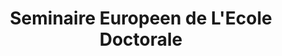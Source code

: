 ---
dateStart: 2013-04-12
dateEnd:
title: "Seminaire Europeen de L'Ecole Doctorale"
venue: "Universite de Lille"
organizer: Andrea Scharnhorst
credit: "Places & Spaces"
city: Lille
state:
country: France
pdfLink:
venueImages:
 - sm: image01.sm.jpg
   lg: image01.lg.jpg
 - sm: image02.sm.jpg
   lg: image02.lg.jpg
---